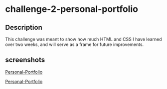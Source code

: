 # challenge-2-personal-portfolio

## Description
This challenge was meant to show how much HTML and CSS I have learned over two weeks, and will serve as a frame for future improvements.

## screenshots
[Personal-Portfolio](./assets/images/challenge2screenshot.png)

[Personal-Portfolio](./assets/images/challenge2screenshot2.png)